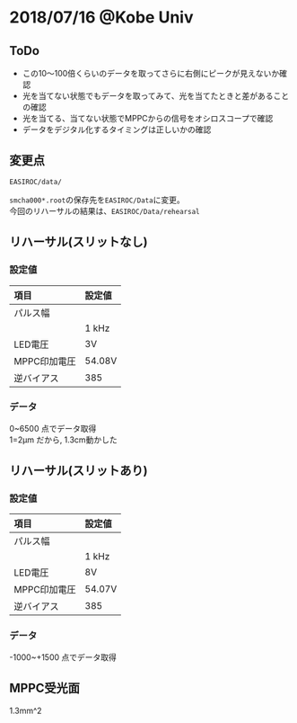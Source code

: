 # 2018/07/16 @Kobe Univ

## ToDo

- この10～100倍くらいのデータを取ってさらに右側にピークが見えないか確認
- 光を当てない状態でもデータを取ってみて、光を当てたときと差があることの確認
- 光を当てる、当てない状態でMPPCからの信号をオシロスコープで確認
- データをデジタル化するタイミングは正しいかの確認

## 変更点

```
EASIROC/data/
```
`smcha000*.root`の保存先を`EASIROC/Data`に変更。  
今回のリハーサルの結果は、`EASIROC/Data/rehearsal`


## リハーサル(スリットなし)

### 設定値

|項目|設定値|
|:--|:--|
|パルス幅||
||1 kHz|
|LED電圧|3V|
|MPPC印加電圧|54.08V|
|逆バイアス|385|

### データ

0~6500 点でデータ取得  
1=2μm だから, 1.3cm動かした  

## リハーサル(スリットあり)

### 設定値

|項目|設定値|
|:--|:--|
|パルス幅||
||1 kHz|
|LED電圧|8V|
|MPPC印加電圧|54.07V|
|逆バイアス|385|

### データ

-1000~+1500 点でデータ取得

## MPPC受光面
1.3mm^2
